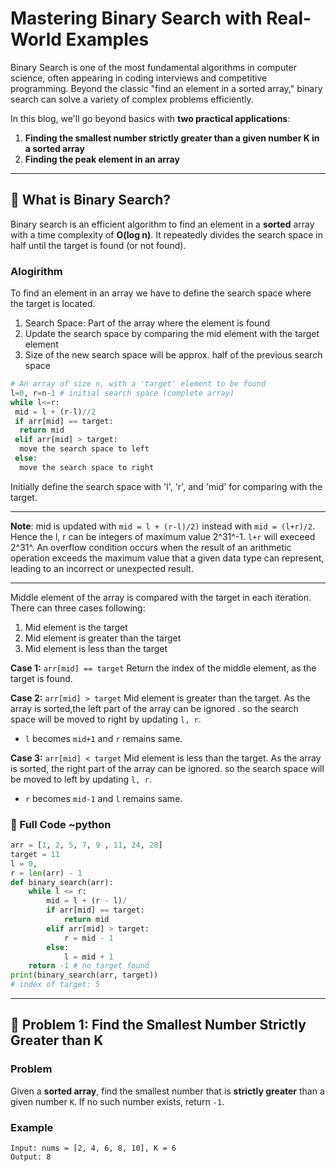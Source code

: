 # Mastering Binary Search with Real-World Examples

Binary Search is one of the most fundamental algorithms in computer science, often appearing in coding interviews and competitive programming. Beyond the classic "find an element in a sorted array," binary search can solve a variety of complex problems efficiently.

In this blog, we'll go beyond basics with **two practical applications**:

1. **Finding the smallest number strictly greater than a given number K in a sorted array**
2. **Finding the peak element in an array**

---

## 🚀 What is Binary Search?

Binary search is an efficient algorithm to find an element in a **sorted** array with a time complexity of **O(log n)**. It repeatedly divides the search space in half until the target is found (or not found).

### Alogirithm

To find an element in an array we have to define the search space where the target is located.

1. Search Space: Part of the array where the element is found
2. Update the search space by comparing the mid element with the target element
3. Size of the new search space will be approx. half of the previous search space

```python
# An array of size n, with a 'target' element to be found
l=0, r=n-1 # initial search space (complete array)
while l<=r:
 mid = l + (r-l)//2
 if arr[mid] == target:
  return mid
 elif arr[mid] > target:
  move the search space to left
 else:
  move the search space to right
```

Initially define the search space with 'l', 'r', and 'mid' for comparing with the target.

---

**Note**: mid is updated with `mid = l + (r-l)/2)` instead with `mid = (l+r)/2`. Hence the l, r can be integers of maximum value 2^31^-1. `l+r` will execeed 2^31^. An overflow condition occurs when the result of an arithmetic operation exceeds the maximum value that a given data type can represent, leading to an incorrect or unexpected result.

---

Middle element of the array is compared with the target in each iteration.
There can three cases following:

1. Mid element is the target
2. Mid element is greater than the target
3. Mid element is less than the target

**Case 1:** `arr[mid] == target`
Return the index of the middle element, as the target is found.

**Case 2:** `arr[mid] > target`
Mid element is greater than the target. As the array is sorted,the left part of the array can be ignored . so the search space will be moved to right by updating `l, r`.

- `l` becomes `mid+1` and `r` remains same.

**Case 3:** `arr[mid] < target`
Mid element is less than the target. As the array is sorted, the right part of the array can be ignored. so the search space will be moved to left by updating `l, r`.

- `r` becomes `mid-1` and `l` remains same.

### :nut_and_bolt: Full Code ~python

```python
arr = [1, 2, 5, 7, 9 , 11, 24, 28]
target = 11
l = 0,
r = len(arr) - 1
def binary_search(arr):
	while l <= r:
		mid = l + (r - l)/
		if arr[mid] == target:
			return mid
		elif arr[mid] > target:
			r = mid - 1
		else:
			l = mid + 1
	return -1 # no target found
print(binary_search(arr, target))
# index of target: 5
```

---

## 📌 Problem 1: Find the Smallest Number Strictly Greater than K

### Problem

Given a **sorted array**, find the smallest number that is **strictly greater** than a given number `K`. If no such number exists, return `-1`.

### Example

```text
Input: nums = [2, 4, 6, 8, 10], K = 6
Output: 8
```
